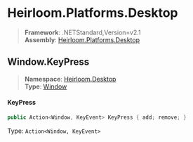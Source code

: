 # Heirloom.Platforms.Desktop

> **Framework**: .NETStandard,Version=v2.1  
> **Assembly**: [Heirloom.Platforms.Desktop][0]  

## Window.KeyPress

> **Namespace**: [Heirloom.Desktop][0]  
> **Type**: [Window][1]  

#### KeyPress

```cs
public Action<Window, KeyEvent> KeyPress { add; remove; }
```

Type: `Action<Window, KeyEvent>`

[0]: ../../../Heirloom.Platforms.Desktop.md
[1]: ../Window.md
